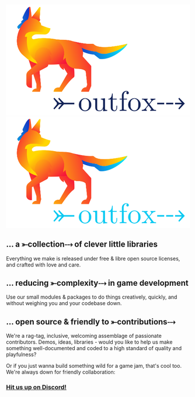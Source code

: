 

![logo, a fox in neon colors looking right, in the direction of the word outfox with a fletched arrow through it](outfox-lightmode.svg#gh-light-mode-only) ![logo, a fox in neon colors looking right, in the direction of the word outfox with a fletched arrow through it](outfox-darkmode.svg#gh-dark-mode-only)


## ... a ⤜collection⤏ of clever little libraries

Everything we make is released under free & libre open source licenses, and crafted with love and care.

## ... reducing ⤜complexity⤏ in game development

Use our small modules & packages to do things creatively, quickly, and without weighing you and your codebase down.

## ... open source & friendly to ⤜contributions⤏

We're a rag-tag, inclusive, welcoming assemblage of passionate contributors. Demos, ideas, libraries - would you like to help us make something well-documented and coded to a high standard of quality and playfulness?

Or if you just wanna build something wild for a game jam, that's cool too. We're always down for friendly collaboration:

### [Hit us up on Discord!](https://discord.gg/3SF4gWhANS)

